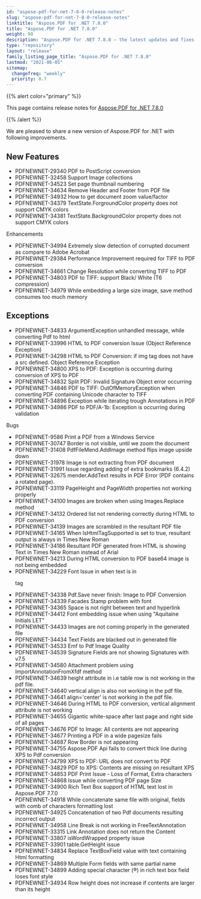 ```yaml
---
id: "aspose-pdf-for-net-7-8-0-release-notes"
slug: "aspose-pdf-for-net-7-8-0-release-notes"
linktitle: "Aspose.PDF for .NET 7.8.0"
title: "Aspose.PDF for .NET 7.8.0"
weight: 90
description: "Aspose.PDF for .NET 7.8.0 – the latest updates and fixes."
type: "repository"
layout: "release"
family_listing_page_title: "Aspose.PDF for .NET 7.8.0"
lastmod: "2021-06-05"
sitemap:
  changefreq: "weekly"
  priority: 0.7
---
```


{{% alert color="primary" %}}

This page contains release notes for [Aspose.PDF for .NET 7.8.0](https://releases.aspose.com/pdf/net/new-releases/aspose.pdf-for-.net-7.8.0/)

{{% /alert %}}

We are pleased to share a new version of Aspose.PDF for .NET with following improvements.
## **New Features**
- PDFNEWNET-29340 PDF to PostScript conversion
- PDFNEWNET-32458 Support Image collections
- PDFNEWNET-34523 Set page thumbnail numbering
- PDFNEWNET-34634 Remove Header and Footer from PDF file
- PDFNEWNET-34932 How to get document zoom value/factor
- PDFNEWNET-34379 TextState.ForgroundColor property does not support CMYK colors
- PDFNEWNET-34381 TextState.BackgroundColor property does not support CMYK colors

Enhancements

- PDFNEWNET-34994 Extremely slow detection of corrupted document as compare to Adobe Acrobat
- PDFNEWNET-29384 Performance Improvement required for TIFF to PDF conversion
- PDFNEWNET-34661 Change Resolution while converting TIFF to PDF
- PDFNEWNET-34803 PDF to TIFF: support Black/ White (T6 compression)
- PDFNEWNET-34979 While embedding a large size image, save method consumes too much memory
## **Exceptions**
- PDFNEWNET-34833 ArgumentException unhandled message, while converting Pdf to html
- PDFNEWNET-33996 HTML to PDF conversion Issue (Object Reference Exception)
- PDFNEWNET-34298 HTML to PDF Conversion: if img tag does not have a src defined. Object Reference Exception
- PDFNEWNET-34800 XPS to PDF: Exception is occurring during conversion of XPS to PDF
- PDFNEWNET-34832 Split PDF: Invalid Signature Object error occurring
- PDFNEWNET-34846 PDF to TIFF: OutOfMemoryException when converting PDF containing Unicode character to TIFF
- PDFNEWNET-34896 Exception while iterating trough Annotations in PDF
- PDFNEWNET-34986 PDF to PDF/A-1b: Exception is occurring during validation

Bugs

- PDFNEWNET-9586 Print a PDF from a Windows Service
- PDFNEWNET-30747 Border is not visible, until we zoom the document
- PDFNEWNET-31408 PdfFileMend.AddImage method flips image upside down
- PDFNEWNET-31978 Image is not extracting from PDF document
- PDFNEWNET-31991 Issue regarding adding of extra bookmarks (6.4.2)
- PDFNEWNET-32675 mender.AddText results in PDF Error (PDF contains a rotated page).
- PDFNEWNET-33119 PageHeight and PageWidth properties not working properly
- PDFNEWNET-34100 Images are broken when using Images.Replace method
- PDFNEWNET-34132 Ordered list not rendering correctly during HTML to PDF conversion
- PDFNEWNET-34139 Images are scrambled in the resultant PDF file
- PDFNEWNET-34165 When IsHtmlTagSupported is set to true, resultant output is always in Times New Roman
- PDFNEWNET-34186 Resultant PDF generated from HTML is showing Text in Times New Roman instead of Arial
- PDFNEWNET-34213 During HTML conversion to PDF base64 image is not being embedded
- PDFNEWNET-34229 Font Issue in when text is in <p> tag
- PDFNEWNET-34338 Pdf.Save never finish: Image to PDF Conversion
- PDFNEWNET-34339 Facades Stamp problem with font
- PDFNEWNET-34365 Space is not right between text and hyperlink
- PDFNEWNET-34412 Font embedding issue when using "Aquitaine Initials LET"
- PDFNEWNET-34433 Images are not coming properly in the generated file
- PDFNEWNET-34434 Text Fields are blacked out in generated file
- PDFNEWNET-34533 Emf to Pdf Image Quality
- PDFNEWNET-34539 Signature Fields are not showing Signatures with v7.5
- PDFNEWNET-34580 Attachment problem using ImportAnnotationFromXfdf method
- PDFNEWNET-34639 height attribute in <tr> i.e table row is not working in the pdf file.
- PDFNEWNET-34640 vertical align is also not working in the pdf file.
- PDFNEWNET-34641 align='center' is not working in the pdf file.
- PDFNEWNET-34646 During HTML to PDF conversion, vertical alignment attribute is not working
- PDFNEWNET-34655 Gigantic white-space after last page and right side of all pages
- PDFNEWNET-34676 PDF to Image: All contents are not appearing
- PDFNEWNET-34677 Printing a PDF in a wide pagesize fails
- PDFNEWNET-34687 Row Border is not appearing
- PDFNEWNET-34755 Aspose.PDF Api fails to convert thick line during XPS to Pdf conversion
- PDFNEWNET-34799 XPS to PDF: URL does not convert to PDF
- PDFNEWNET-34829 PDF to XPS: Contents are missing on resultant XPS
- PDFNEWNET-34853 PDF Print Issue - Loss of Format, Extra characters
- PDFNEWNET-34868 Issue while converting PDF page Size
- PDFNEWNET-34900 Rich Text Box support of HTML text lost in Aspose.PDF 7.7.0
- PDFNEWNET-34918 While concatenate same file with original, fields with comb of characters formatting lost
- PDFNEWNET-34925 Concatenation of two Pdf documents resulting incorrect output
- PDFNEWNET-34958 Line Break is not working in FreeTextAnnotation
- PDFNEWNET-33315 Link Annotation does not return the Content
- PDFNEWNET-33807 isWordWrapped property issue
- PDFNEWNET-33901 table.GetHeight issue
- PDFNEWNET-34834 Replace TextBoxField value with text containing Html formatting
- PDFNEWNET-34869 Multiple Form fields with same partial name
- PDFNEWNET-34899 Adding special character (®) in rich text box field loses font style
- PDFNEWNET-34934 Row height does not increase if contents are larger than its height

